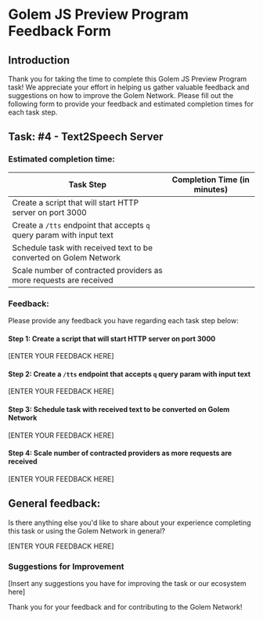 # Golem JS Preview Program Feedback Form

## Introduction
Thank you for taking the time to complete this Golem JS Preview Program task! 
We appreciate your effort in helping us gather valuable feedback and suggestions on how to improve the Golem Network. 
Please fill out the following form to provide your feedback and estimated completion times for each task step.

## Task: #4 - Text2Speech Server

### Estimated completion time:
| Task Step                                                             | Completion Time (in minutes) |
|-----------------------------------------------------------------------|------------------------------|
| Create a script that will start HTTP server on port 3000              |                              |
| Create a `/tts` endpoint that accepts `q` query param with input text |                              |
| Schedule task with received text to be converted on Golem Network     |                              |
| Scale number of contracted providers as more requests are received    |                              |

### Feedback:
Please provide any feedback you have regarding each task step below:

#### Step 1: Create a script that will start HTTP server on port 3000

[ENTER YOUR FEEDBACK HERE]

#### Step 2: Create a `/tts` endpoint that accepts `q` query param with input text

[ENTER YOUR FEEDBACK HERE]

#### Step 3: Schedule task with received text to be converted on Golem Network

[ENTER YOUR FEEDBACK HERE]

#### Step 4: Scale number of contracted providers as more requests are received

[ENTER YOUR FEEDBACK HERE]

## General feedback:
Is there anything else you'd like to share about your experience 
completing this task or using the Golem Network in general? 

[ENTER YOUR FEEDBACK HERE]

### Suggestions for Improvement

[Insert any suggestions you have for improving the task or our ecosystem here]

Thank you for your feedback and for contributing to the Golem Network!
